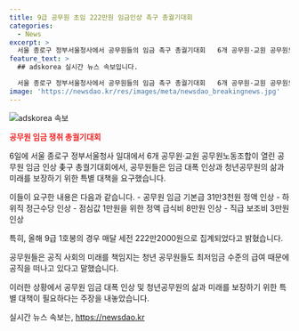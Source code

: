 ```yaml
---
title: 9급 공무원 초임 222만원 임금인상 촉구 총궐기대회
categories:
  - News
excerpt: >
  서울 종로구 정부서울청사에서 공무원들의 임금 촉구 총궐기대회   6개 공무원·교원 공무원노동조합이 공무원들의 낮은 임금과 실질임금 삭감 문제에 대해 불만을 제기하고, 임금 대폭 인상을 요구했다. 이에 대해 노조는 기본급 인상, 정근수당 및 급식비 인상 등의 요구를 하고 있으며, 이에 대한 노조들의 주장과 정부 측의 대책이 주목받고 있다.
feature_text: >
  ## adskorea 실시간 뉴스 속보입니다.

  서울 종로구 정부서울청사에서 공무원들의 임금 촉구 총궐기대회   6개 공무원·교원 공무원노동조합이 공무원들의 낮은 임금과 실질임금 삭감 문제에 대해 불만을 제기하고, 임금 대폭 인상을 요구했다. 이에 대해 노조는 기본급 인상, 정근수당 및 급식비 인상 등의 요구를 하고 있으며, 이에 대한 노조들의 주장과 정부 측의 대책이 주목받고 있다.
image: 'https://newsdao.kr/res/images/meta/newsdao_breakingnews.jpg'
---
```


<p><img src="https://newsdao.kr/res/images/meta/newsdao_breakingnews.jpg" alt="adskorea 속보" /></p>

<p><b><span style="color: #ee2323;">공무원 임금 쟁취 총궐기대회</span></b></p>

<p>6일에 서울 종로구 정부서울청사 일대에서 6개 공무원·교원 공무원노동조합이 열린 공무원 임금 인상 촟구 총궐기대회에서, 공무원들은 임금 대폭 인상과 청년공무원의 삶과 미래를 보장하기 위한 특별 대책을 요구했습니다.</p>

<p>이들이 요구한 내용은 다음과 같습니다.
- 공무원 임금 기본급 31만3천원 정액 인상
- 하위직 정근수당 인상
- 점심값 1만원을 위한 정액 급식비 8만원 인상
- 직급 보조비 3만원 인상</p>

<p>특히, 올해 9급 1호봉의 경우 매달 세전 222만2000원으로 집계되었다고 밝혔습니다. </p>

<p>공무원들은 공직 사회의 미래를 책임지는 청년 공무원들도 최저임금 수준의 급여 때문에 공직을 떠나고 있다고 말했습니다.</p>

<p>이러한 상황에서 공무원 임금 대폭 인상 및 청년공무원의 삶과 미래를 보장하기 위한 특별 대책이 필요하다는 주장을 내놓았습니다.</p>
실시간 뉴스 속보는, <a href="https://newsdao.kr" rel="dofollow">https://newsdao.kr</a>


